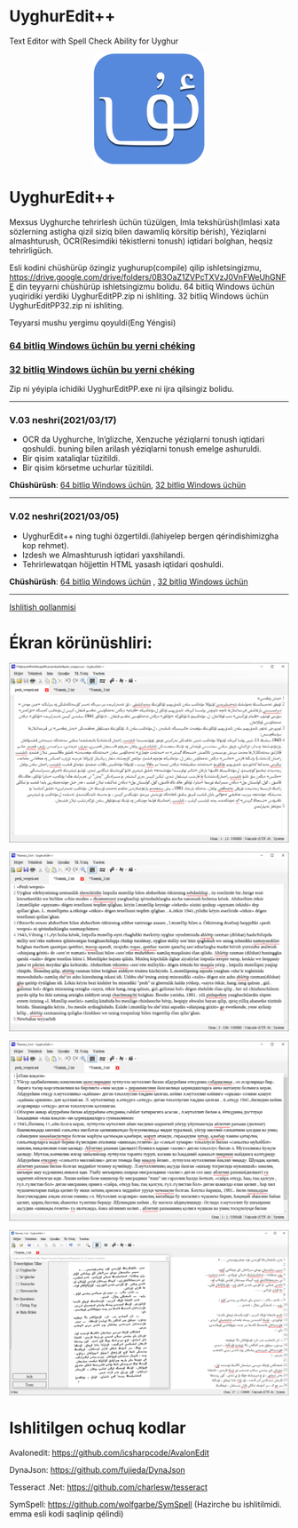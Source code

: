 # UyghurEdit++

Text Editor with Spell Check Ability for Uyghur
<p align="center">
  <img src="./Images/uyghur.png" width="200" height="200"/>
</p>

# UyghurEdit++
Mexsus Uyghurche tehrirlesh üchün tüzülgen, Imla tekshürüsh(Imlasi xata sözlerning astigha qizil siziq bilen dawamliq körsitip bérish), Yéziqlarni almashturush, OCR(Resimdiki tékistlerni tonush) iqtidari bolghan, heqsiz tehrirligüch.


Esli kodini chüshürüp özingiz yughurup(compile) qilip ishletsingizmu, https://drive.google.com/drive/folders/0B3OaZ1ZVPcTXVzJ0VnFWeUhGNFE din teyyarni chüshürüp ishletsingizmu bolidu.
64 bitliq Windows üchün yuqiridiki yerdiki UyghurEditPP.zip ni ishliting. 
32 bitliq Windows üchün UyghurEditPP32.zip ni ishliting.

Teyyarsi mushu yergimu qoyuldi(Eng Yéngisi)
### [64 bitliq Windows üchün bu yerni chéking](https://github.com/gheyret/UyghurEditPP/releases/download/0.3/UyghurEditPP.zip)
### [32 bitliq Windows üchün bu yerni chéking](https://github.com/gheyret/UyghurEditPP/releases/download/0.3/UyghurEditPP32.zip)

Zip ni yéyipla ichidiki UyghurEditPP.exe ni ijra qilsingiz bolidu.

<hr></hr>

### V.03 neshri(2021/03/17)
   * OCR da Uyghurche, In’glizche, Xenzuche yéziqlarni tonush iqtidari qoshuldi. 
     buning bilen arilash yéziqlarni tonush emelge ashuruldi.
   * Bir qisim xataliqlar tüzitildi.
   * Bir qisim körsetme uchurlar tüzitildi.
       
   **Chüshürüsh**: 
   [64 bitliq Windows üchün](https://github.com/gheyret/UyghurEditPP/releases/download/0.3/UyghurEditPP.zip),
   [32 bitliq Windows üchün](https://github.com/gheyret/UyghurEditPP/releases/download/0.3/UyghurEditPP32.zip)

<hr></hr>

### V.02 neshri(2021/03/05)
   * UyghurEdit++ ning tughi özgertildi.(lahiyelep bergen qérindishimizgha kop rehmet).
   * Izdesh we Almashturush iqtidari yaxshilandi.
   * Tehrirlewatqan höjjettin HTML yasash iqtidari qoshuldi.

   **Chüshürüsh**:
   [64 bitliq Windows üchün](https://github.com/gheyret/UyghurEditPP/releases/download/0.2/UyghurEditPP.zip) , [32 bitliq Windows üchün](https://github.com/gheyret/UyghurEditPP/releases/download/0.2/UyghurEditPP32.zip)

<hr></hr>

[Ishlitish qollanmisi](https://github.com/gheyret/UyghurEditPP/wiki/Addiy-Ishlitish-Qollanmisi)

# Ékran körünüshliri:
<p>
  <img src="./screenshot/uey.png"/>
</p>
<p>
  <img src="./screenshot/uly.png"/>
</p>
<p>
  <img src="./screenshot/usy.png"/>
</p>
<p>
  <img src="./screenshot/ocrnew.png"/>
</p>

# Ishlitilgen ochuq kodlar
Avalonedit: https://github.com/icsharpcode/AvalonEdit

DynaJson: https://github.com/fujieda/DynaJson

Tesseract .Net: https://github.com/charlesw/tesseract

SymSpell: https://github.com/wolfgarbe/SymSpell (Hazirche bu ishlitilmidi. emma esli kodi saqlinip qélindi)

